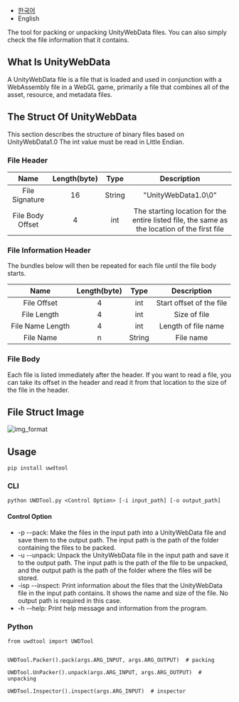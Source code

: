 * [한국어](https://github.com/yuria0309/uwdtool/blob/master/README-kr.md)
* English

The tool for packing or unpacking UnityWebData files.
You can also simply check the file information that it contains.

## What Is UnityWebData
A UnityWebData file is a file that is loaded and used in conjunction with a WebAssembly file in a WebGL game, primarily a file that combines all of the asset, resource, and metadata files.

## The Struct Of UnityWebData
This section describes the structure of binary files based on UnityWebData1.0
The int value must be read in Little Endian.

### File Header
| Name | Length(byte) | Type | Description |
| :------------: | :------------: | :------------: | :------------: |
| File Signature | 16 | String | "UnityWebData1.0\0" |
| File Body Offset | 4 | int | The starting location for the entire listed file, the same as the location of the first file |

### File Information Header
The bundles below will then be repeated for each file until the file body starts.

| Name | Length(byte) | Type | Description |
| :------------: | :------------: | :------------: | :------------: |
| File Offset | 4 | int | Start offset of the file |
| File Length | 4 | int | Size of file |
| File Name Length | 4 | int | Length of file name |
| File Name | n | String | File name |

### File Body
Each file is listed immediately after the header.
If you want to read a file, you can take its offset in the header and read it from that location to the size of the file in the header.

## File Struct Image
![img_format](https://raw.githubusercontent.com/yuria0309/uwdtool/master/img/unitywebdata_format.png)

## Usage
```
pip install uwdtool
```

### CLI
```
python UWDTool.py <Control Option> [-i input_path] [-o output_path]
```

#### Control Option
* -p --pack: Make the files in the input path into a UnityWebData file and save them to the output path.
The input path is the path of the folder containing the files to be packed.
* -u --unpack: Unpack the UnityWebData file in the input path and save it to the output path.
The input path is the path of the file to be unpacked, and the output path is the path of the folder where the files will be stored.
* -isp --inspect: Print information about the files that the UnityWebData file in the input path contains.
It shows the name and size of the file. No output path is required in this case.
* -h --help: Print help message and information from the program.

### Python
```
from uwdtool import UWDTool


UWDTool.Packer().pack(args.ARG_INPUT, args.ARG_OUTPUT)  # packing

UWDTool.UnPacker().unpack(args.ARG_INPUT, args.ARG_OUTPUT)  # unpacking

UWDTool.Inspector().inspect(args.ARG_INPUT)  # inspector
```
